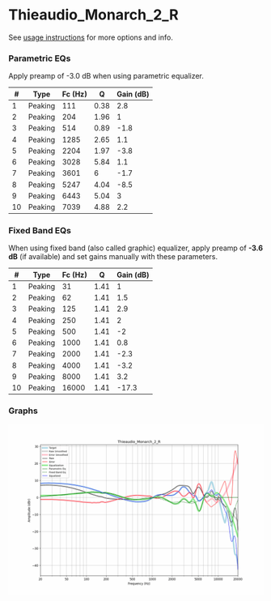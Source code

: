 # Thieaudio_Monarch_2_R
See [usage instructions](https://github.com/jaakkopasanen/AutoEq#usage) for more options and info.

### Parametric EQs
Apply preamp of -3.0 dB when using parametric equalizer.

|   # | Type    |   Fc (Hz) |    Q |   Gain (dB) |
|-----|---------|-----------|------|-------------|
|   1 | Peaking |       111 | 0.38 |         2.8 |
|   2 | Peaking |       204 | 1.96 |         1   |
|   3 | Peaking |       514 | 0.89 |        -1.8 |
|   4 | Peaking |      1285 | 2.65 |         1.1 |
|   5 | Peaking |      2204 | 1.97 |        -3.8 |
|   6 | Peaking |      3028 | 5.84 |         1.1 |
|   7 | Peaking |      3601 | 6    |        -1.7 |
|   8 | Peaking |      5247 | 4.04 |        -8.5 |
|   9 | Peaking |      6443 | 5.04 |         3   |
|  10 | Peaking |      7039 | 4.88 |         2.2 |

### Fixed Band EQs
When using fixed band (also called graphic) equalizer, apply preamp of **-3.6 dB** (if available) and set gains manually with these parameters.

|   # | Type    |   Fc (Hz) |    Q |   Gain (dB) |
|-----|---------|-----------|------|-------------|
|   1 | Peaking |        31 | 1.41 |         1   |
|   2 | Peaking |        62 | 1.41 |         1.5 |
|   3 | Peaking |       125 | 1.41 |         2.9 |
|   4 | Peaking |       250 | 1.41 |         2   |
|   5 | Peaking |       500 | 1.41 |        -2   |
|   6 | Peaking |      1000 | 1.41 |         0.8 |
|   7 | Peaking |      2000 | 1.41 |        -2.3 |
|   8 | Peaking |      4000 | 1.41 |        -3.2 |
|   9 | Peaking |      8000 | 1.41 |         3.2 |
|  10 | Peaking |     16000 | 1.41 |       -17.3 |

### Graphs
![](./Thieaudio_Monarch_2_R.png)
